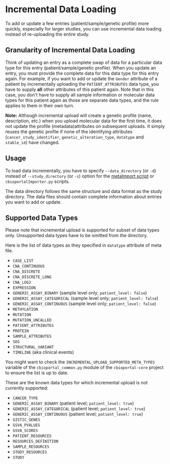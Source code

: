 # Incremental Data Loading

To add or update a few entries (patient/sample/genetic profile) more quickly, especially for larger studies, you can use incremental data loading instead of re-uploading the entire study.

## Granularity of Incremental Data Loading

Think of updating an entry as a complete swap of data for a particular data type for this entry (patient/sample/genetic profile).
When you update an entry, you must provide the complete data for this data type for this entry again.
For example, if you want to add or update the  `Gender` attribute of a patient by incrementally uploading the `PATIENT_ATTRIBUTES` data type, you have to supply **all** other attributes of this patient again.
Note that in this case, you don't have to supply all sample information or molecular data types for this patient again as those are separate data types, and the rule applies to them in their own turn.

**Note:** Although incremental upload will create a genetic profile (name, description, etc.) when you upload molecular data for the first time, it does not update the profile (metadata)attributes on subsequent uploads.
It simply reuses the genetic profile if none of the identifying attributes (`cancer_study_identifier`, `genetic_alteration_type`, `datatype` and `stable_id`) have changed.

## Usage
To load data incrementally, you have to specify `--data_directory` (or `-d`) instead of `--study_directory` (or `-s`) option for the [metaImport script](./Using-the-metaImport-script.md) or `cbioportalImporter.py` scripts.

The data directory follows the same structure and data format as the study directory.
The data files should contain complete information about entries you want to add or update.

## Supported Data Types
Please note that incremental upload is supported for subset of data types only.
Unsupported data types have to be omitted from the directory.

Here is the list of data types as they specified in `datatype` attribute of meta file.

- `CASE_LIST`
- `CNA_CONTINUOUS`
- `CNA_DISCRETE`
- `CNA_DISCRETE_LONG`
- `CNA_LOG2`
- `EXPRESSION`
- `GENERIC_ASSAY_BINARY` (sample level only; `patient_level: false`)
- `GENERIC_ASSAY_CATEGORICAL` (sample level only; `patient_level: false`)
- `GENERIC_ASSAY_CONTINUOUS`  (sample level only; `patient_level: false`)
- `METHYLATION`
- `MUTATION`
- `MUTATION_UNCALLED`
- `PATIENT_ATTRIBUTES`
- `PROTEIN`
- `SAMPLE_ATTRIBUTES`
- `SEG`
- `STRUCTURAL_VARIANT`
- `TIMELINE` (aka clinical events)

You might want to check the `INCREMENTAL_UPLOAD_SUPPORTED_META_TYPES` variable of the `cbioportal_common.py` module of the `cbioportal-core` project to ensure the list is up to date.

These are the known data types for which incremental upload is not currently supported:

- `CANCER_TYPE`
- `GENERIC_ASSAY_BINARY` (patient level; `patient_level: true`)
- `GENERIC_ASSAY_CATEGORICAL` (patient level; `patient_level: true`)
- `GENERIC_ASSAY_CONTINUOUS`  (patient level; `patient_level: true`)
- `GISTIC_GENES`
- `GSVA_PVALUES`
- `GSVA_SCORES`
- `PATIENT_RESOURCES`
- `RESOURCES_DEFINITION`
- `SAMPLE_RESOURCES`
- `STUDY_RESOURCES`
- `STUDY`